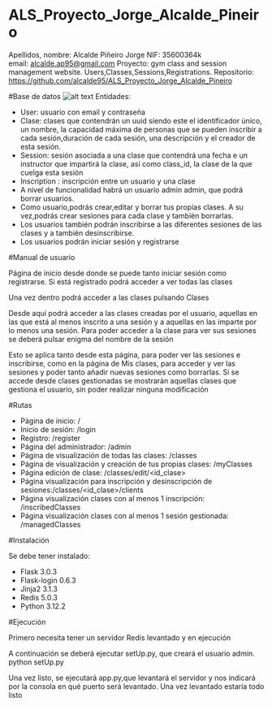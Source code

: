 # ALS_Proyecto_Jorge_Alcalde_Pineiro
Apellidos, nombre: Alcalde Piñeiro Jorge 
NIF: 35600364k	
email: alcalde.ap95@gmail.com
Proyecto:  gym class and session management website. Users,Classes,Sessions,Registrations.
Repositorio: https://github.com/alcalde95/ALS_Proyecto_Jorge_Alcalde_Pineiro




#Base de datos
![alt text](image.png)
Entidades:
- User: usuario con email y contraseña
- Clase: clases que contendrán un uuid siendo este el identificador único, un nombre, la capacidad máxima de personas que se pueden inscribir a cada sesión,duración de cada sesión, una descripción y el creador de esta sesión.
- Session: sesión asociada a una clase que contendrá una fecha e un instructor que impartirá la clase, así como class_id, la clase de la que cuelga esta sesión
- Inscription : inscripción entre un usuario y una clase
- A nivel de funcionalidad habrá un usuario admin admin, que podrá borrar usuarios.
- Como usuario,podrás crear,editar y borrar tus propias clases. A su vez,podrás crear sesiones para cada clase y también borrarlas.
- Los usuarios también podrán inscribirse a las diferentes sesiones de las clases y a también desinscribirse.
- Los usuarios podrán iniciar sesión y registrarse

#Manual de usuario


Página de inicio desde donde se puede tanto iniciar sesión como registrarse.
Si está registrado podrá acceder a ver todas las clases


Una vez dentro podrá acceder a las clases pulsando Clases

Desde aquí podrá acceder a las clases creadas por el usuario, aquellas en las que está al menos inscrito a una sesión y a aquellas en las imparte por lo menos una sesión. Para poder acceder a la clase para ver sus sesiones se deberá pulsar enigma del nombre de la sesión


Esto se aplica tanto desde esta página, para poder ver las sesiones e inscribirse, como en la página de Mis clases, para acceder y ver las sesiones y poder tanto añadir nuevas sesiones como borrarlas. Si se accede desde clases gestionadas se mostrarán aquellas clases que gestiona el usuario, sin poder realizar ninguna modificación


#Rutas

- Página de inicio: /
- Inicio de sesión: /login
- Registro: /register
- Página del administrador: /admin
- Página de visualización de todas las clases: /classes
- Página de visualización y creación de tus propias clases: /myClasses
- Página edición de clase: /classes/edit/<id_clase>
- Página visualización para inscripción y desinscripción de sesiones:/classes/<id_clase>/clients
- Página visualización clases con al menos 1 inscripción: /inscribedClasses
- Página visualización clases con al menos 1 sesión gestionada: /managedClasses

#Instalación

Se debe tener instalado:
- Flask 3.0.3
- Flask-login 0.6.3
- Jinja2 3.1.3
- Redis 5.0.3
- Python 3.12.2


#Ejecución

Primero necesita tener un servidor Redis levantado y en ejecución

A continuación se deberá ejecutar setUp.py, que creará el usuario admin.
python setUp.py

Una vez listo, se ejecutará app.py,que levantará el servidor y nos indicará por la consola en qué puerto será levantado. Una vez levantado estaría todo listo


